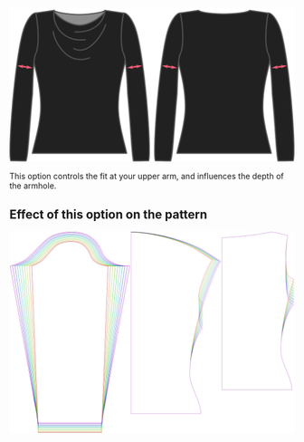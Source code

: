 ![The biceps ease option on Diana](./bicepsease.svg)

This option controls the fit at your upper arm, and influences the depth of the armhole.

## Effect of this option on the pattern

![This image shows the effect of this option by superimposing several variants that have a different value for this option](diana_bicepsease_sample.svg "Effect of this option on the pattern")
